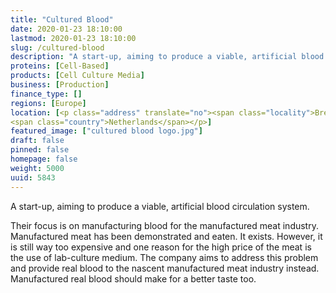 ```yaml
---
title: "Cultured Blood"
date: 2020-01-23 18:10:00
lastmod: 2020-01-23 18:10:00
slug: /cultured-blood
description: "A start-up, aiming to produce a viable, artificial blood circulation&nbsp;system.Their focus is on manufacturing blood for the manufactured meat industry. Manufactured meat has been demonstrated and eaten. It exists. However, it is still way too expensive and one reason for the high price of the meat is the use of lab-culture medium. The company aims to address this problem and provide real blood to the nascent manufactured meat industry instead. Manufactured real blood should make for a better taste&nbsp;too."
proteins: [Cell-Based]
products: [Cell Culture Media]
business: [Production]
finance_type: []
regions: [Europe]
location: [<p class="address" translate="no"><span class="locality">Breda</span><br>
<span class="country">Netherlands</span></p>]
featured_image: ["cultured blood logo.jpg"]
draft: false
pinned: false
homepage: false
weight: 5000
uuid: 5843
---
```

<p>A start-up, aiming to produce a viable, artificial blood circulation&nbsp;system.</p>
<p>Their focus is on manufacturing blood for the manufactured meat industry. Manufactured meat has been demonstrated and eaten. It exists. However, it is still way too expensive and one reason for the high price of the meat is the use of lab-culture medium. The company aims to address this problem and provide real blood to the nascent manufactured meat industry instead. Manufactured real blood should make for a better taste&nbsp;too.</p>
